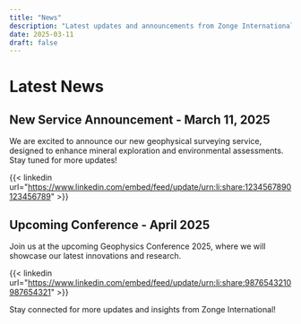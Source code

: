 ```yaml
---
title: "News"
description: "Latest updates and announcements from Zonge International."
date: 2025-03-11
draft: false
---
```


# Latest News

## New Service Announcement - March 11, 2025
We are excited to announce our new geophysical surveying service, designed to enhance mineral exploration and environmental assessments. Stay tuned for more updates!

{{< linkedin url="https://www.linkedin.com/embed/feed/update/urn:li:share:1234567890123456789" >}}

## Upcoming Conference - April 2025
Join us at the upcoming Geophysics Conference 2025, where we will showcase our latest innovations and research.

{{< linkedin url="https://www.linkedin.com/embed/feed/update/urn:li:share:9876543210987654321" >}}

Stay connected for more updates and insights from Zonge International!
